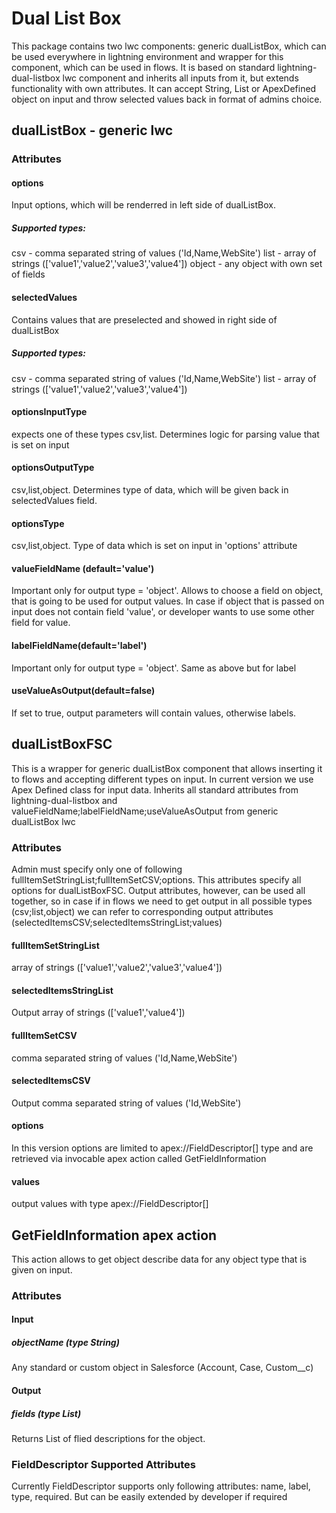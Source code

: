 # Dual List Box 

This package contains two lwc components: generic dualListBox, which can be used everywhere in lightning environment and wrapper for this component, which can be used in flows. 
It is based on standard lightning-dual-listbox lwc component and inherits all inputs from it, but extends functionality with own attributes. It can accept String, List<String> or ApexDefined object on input and throw selected values back in format of admins choice.

## dualListBox - generic lwc

### Attributes

#### options
Input options, which will be renderred in left side of dualListBox. 
##### Supported types: 
csv - comma separated string of values ('Id,Name,WebSite') 
list - array of strings (['value1','value2','value3','value4'])
object - any object with own set of fields
#### selectedValues
Contains values that are preselected and showed in right side of dualListBox
##### Supported types: 
csv - comma separated string of values ('Id,Name,WebSite') 
list - array of strings (['value1','value2','value3','value4'])
#### optionsInputType
expects one of these types csv,list. Determines logic for parsing value that is set on input
#### optionsOutputType
csv,list,object. Determines type of data, which will be given back in selectedValues field.
#### optionsType
csv,list,object. Type of data which is set on input in 'options' attribute
#### valueFieldName (default='value')
Important only for output type = 'object'. Allows to choose a field on object, that is going to be used for output values. In case if object that is passed on input does not contain field 'value', or developer wants to use some other field for value. 
#### labelFieldName(default='label')
Important only for output type = 'object'. Same as above but for label
#### useValueAsOutput(default=false)
If set to true, output parameters will contain values, otherwise labels.

## dualListBoxFSC

This is a wrapper for generic dualListBox component that allows inserting it to flows and accepting different types on input. In current version we use Apex Defined class for input data.
Inherits all standard attributes from lightning-dual-listbox and valueFieldName;labelFieldName;useValueAsOutput from generic dualListBox lwc

 ### Attributes
Admin must specify only one of following  fullItemSetStringList;fullItemSetCSV;options. This attributes specify all options for dualListBoxFSC. Output attributes, however, can be used all together, so in case if in flows we need to get output in all possible types (csv;list,object) we can refer to corresponding output attributes (selectedItemsCSV;selectedItemsStringList;values)
#### fullItemSetStringList
array of strings (['value1','value2','value3','value4'])
#### selectedItemsStringList
Output array of strings (['value1','value4'])
#### fullItemSetCSV
comma separated string of values ('Id,Name,WebSite') 
#### selectedItemsCSV 
Output comma separated string of values ('Id,WebSite')
#### options
In this version options are limited to apex://FieldDescriptor[] type and are retrieved via invocable apex action called GetFieldInformation
#### values
output values with type apex://FieldDescriptor[]

## GetFieldInformation apex action

This action allows to get object describe data for any object type that is given on input.

### Attributes
#### Input
##### objectName (type String)
Any standard or custom object in Salesforce (Account, Case, Custom__c)
#### Output
##### fields (type List<FieldDescriptor>)
Returns List of flied descriptions for the object. 

### FieldDescriptor Supported Attributes
Currently FieldDescriptor supports only following attributes: name, label, type, required. But can be easily extended by developer if required
 
